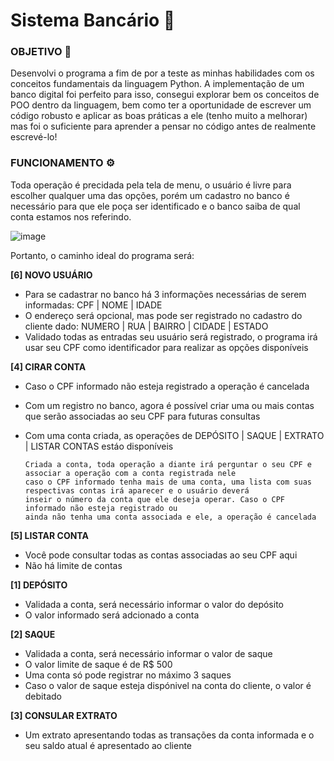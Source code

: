 # Sistema Bancário :bank:

### OBJETIVO 🎯

Desenvolvi o programa a fim de por a teste as minhas habilidades com os conceitos fundamentais da linguagem Python.
A implementação de um banco digital foi perfeito para isso, consegui explorar bem os conceitos de POO dentro da linguagem, bem como ter a oportunidade de escrever um código robusto e aplicar as boas práticas a ele (tenho muito a melhorar) mas foi o suficiente para aprender a pensar no código antes de realmente escrevé-lo!


### FUNCIONAMENTO ⚙️

Toda operação é precidada pela tela de menu, o usuário é livre para escolher qualquer uma das opções, porém um cadastro no banco é necessário para que ele poça ser identificado e o banco saiba de qual conta estamos nos referindo.

![image](https://user-images.githubusercontent.com/90868283/202946508-7006b290-8520-48a6-bf59-6bbbc4816b1d.png)

Portanto, o caminho ideal do programa será:

__[6] NOVO USUÁRIO__
  
  * Para se cadastrar no banco há 3 informações necessárias de serem informadas: CPF | NOME | IDADE
  * O endereço será opcional, mas pode ser registrado no cadastro do cliente dado:  NUMERO | RUA | BAIRRO | CIDADE | ESTADO
  * Validado todas as entradas seu usuário será registrado, o programa irá usar seu CPF como identificador para realizar as opções disponíveis
  
__[4] CIRAR CONTA__
  * Caso o CPF informado não esteja registrado a operação é cancelada
  * Com um registro no banco, agora é possível criar uma ou mais contas que serão associadas ao seu CPF para futuras consultas
  * Com uma conta criada, as operações de DEPÓSITO | SAQUE | EXTRATO | LISTAR CONTAS estáo disponíveis
  
  
        Criada a conta, toda operação a diante irá perguntar o seu CPF e associar a operação com a conta registrada nele
        caso o CPF informado tenha mais de uma conta, uma lista com suas respectivas contas irá aparecer e o usuário deverá
        inseir o número da conta que ele deseja operar. Caso o CPF informado não esteja registrado ou 
        ainda não tenha uma conta associada e ele, a operação é cancelada
        
  
__[5] LISTAR CONTA__
  * Você pode consultar todas as contas associadas ao seu CPF aqui
  * Não há limite de contas
    
__[1] DEPÓSITO__ 
  * Validada a conta, será necessário informar o valor do depósito
  * O valor informado será adcionado a conta 

__[2] SAQUE__
  * Validada a conta, será necessário informar o valor de saque
  * O valor limite de saque é de R$ 500
  * Uma conta só pode registrar no máximo 3 saques
  * Caso o valor de saque esteja dispónivel na conta do cliente, o valor é debitado
  
__[3] CONSULAR EXTRATO__
  * Um extrato apresentando todas as transações da conta informada e o seu saldo atual é apresentado ao cliente
 
